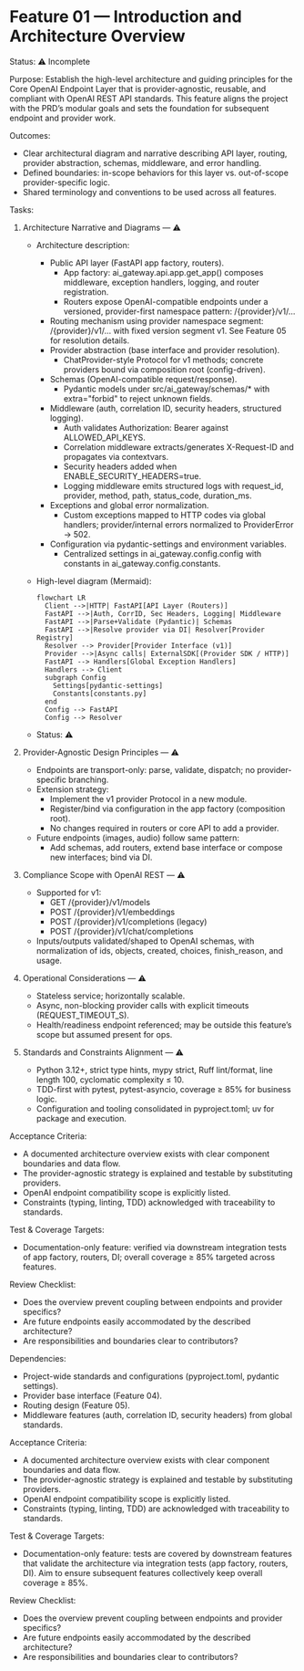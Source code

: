 # Feature 01 — Introduction and Architecture Overview

Status: ⚠️ Incomplete

Purpose:
Establish the high-level architecture and guiding principles for the Core OpenAI Endpoint Layer that is provider-agnostic, reusable, and compliant with OpenAI REST API standards. This feature aligns the project with the PRD’s modular goals and sets the foundation for subsequent endpoint and provider work.

Outcomes:
- Clear architectural diagram and narrative describing API layer, routing, provider abstraction, schemas, middleware, and error handling.
- Defined boundaries: in-scope behaviors for this layer vs. out-of-scope provider-specific logic.
- Shared terminology and conventions to be used across all features.

Tasks:
1. Architecture Narrative and Diagrams — ⚠️
   - Architecture description:
     - Public API layer (FastAPI app factory, routers).
       - App factory: ai_gateway.api.app.get_app() composes middleware, exception handlers, logging, and router registration.
       - Routers expose OpenAI-compatible endpoints under a versioned, provider-first namespace pattern: /{provider}/v1/...
     - Routing mechanism using provider namespace segment: /{provider}/v1/... with fixed version segment v1. See Feature 05 for resolution details.
     - Provider abstraction (base interface and provider resolution).
       - ChatProvider-style Protocol for v1 methods; concrete providers bound via composition root (config-driven).
     - Schemas (OpenAI-compatible request/response).
       - Pydantic models under src/ai_gateway/schemas/* with extra="forbid" to reject unknown fields.
     - Middleware (auth, correlation ID, security headers, structured logging).
       - Auth validates Authorization: Bearer against ALLOWED_API_KEYS.
       - Correlation middleware extracts/generates X-Request-ID and propagates via contextvars.
       - Security headers added when ENABLE_SECURITY_HEADERS=true.
       - Logging middleware emits structured logs with request_id, provider, method, path, status_code, duration_ms.
     - Exceptions and global error normalization.
       - Custom exceptions mapped to HTTP codes via global handlers; provider/internal errors normalized to ProviderError → 502.
     - Configuration via pydantic-settings and environment variables.
       - Centralized settings in ai_gateway.config.config with constants in ai_gateway.config.constants.
   - High-level diagram (Mermaid):

     ```mermaid
     flowchart LR
       Client -->|HTTP| FastAPI[API Layer (Routers)]
       FastAPI -->|Auth, CorrID, Sec Headers, Logging| Middleware
       FastAPI -->|Parse+Validate (Pydantic)| Schemas
       FastAPI -->|Resolve provider via DI| Resolver[Provider Registry]
       Resolver --> Provider[Provider Interface (v1)]
       Provider -->|Async calls| ExternalSDK[(Provider SDK / HTTP)]
       FastAPI --> Handlers[Global Exception Handlers]
       Handlers --> Client
       subgraph Config
         Settings[pydantic-settings]
         Constants[constants.py]
       end
       Config --> FastAPI
       Config --> Resolver
     ```

   - Status: ⚠️

2. Provider-Agnostic Design Principles — ⚠️
   - Endpoints are transport-only: parse, validate, dispatch; no provider-specific branching.
   - Extension strategy:
     - Implement the v1 provider Protocol in a new module.
     - Register/bind via configuration in the app factory (composition root).
     - No changes required in routers or core API to add a provider.
   - Future endpoints (images, audio) follow same pattern:
     - Add schemas, add routers, extend base interface or compose new interfaces; bind via DI.

3. Compliance Scope with OpenAI REST — ⚠️
   - Supported for v1:
     - GET /{provider}/v1/models
     - POST /{provider}/v1/embeddings
     - POST /{provider}/v1/completions (legacy)
     - POST /{provider}/v1/chat/completions
   - Inputs/outputs validated/shaped to OpenAI schemas, with normalization of ids, objects, created, choices, finish_reason, and usage.

4. Operational Considerations — ⚠️
   - Stateless service; horizontally scalable.
   - Async, non-blocking provider calls with explicit timeouts (REQUEST_TIMEOUT_S).
   - Health/readiness endpoint referenced; may be outside this feature’s scope but assumed present for ops.

5. Standards and Constraints Alignment — ⚠️
   - Python 3.12+, strict type hints, mypy strict, Ruff lint/format, line length 100, cyclomatic complexity ≤ 10.
   - TDD-first with pytest, pytest-asyncio, coverage ≥ 85% for business logic.
   - Configuration and tooling consolidated in pyproject.toml; uv for package and execution.

Acceptance Criteria:
- A documented architecture overview exists with clear component boundaries and data flow.
- The provider-agnostic strategy is explained and testable by substituting providers.
- OpenAI endpoint compatibility scope is explicitly listed.
- Constraints (typing, linting, TDD) acknowledged with traceability to standards.

Test & Coverage Targets:
- Documentation-only feature: verified via downstream integration tests of app factory, routers, DI; overall coverage ≥ 85% targeted across features.

Review Checklist:
- Does the overview prevent coupling between endpoints and provider specifics?
- Are future endpoints easily accommodated by the described architecture?
- Are responsibilities and boundaries clear to contributors?

Dependencies:
- Project-wide standards and configurations (pyproject.toml, pydantic settings).
- Provider base interface (Feature 04).
- Routing design (Feature 05).
- Middleware features (auth, correlation ID, security headers) from global standards.

Acceptance Criteria:
- A documented architecture overview exists with clear component boundaries and data flow.
- The provider-agnostic strategy is explained and testable by substituting providers.
- OpenAI endpoint compatibility scope is explicitly listed.
- Constraints (typing, linting, TDD) are acknowledged with traceability to standards.

Test & Coverage Targets:
- Documentation-only feature: tests are covered by downstream features that validate the architecture via integration tests (app factory, routers, DI). Aim to ensure subsequent features collectively keep overall coverage ≥ 85%.

Review Checklist:
- Does the overview prevent coupling between endpoints and provider specifics?
- Are future endpoints easily accommodated by the described architecture?
- Are responsibilities and boundaries clear to contributors?
